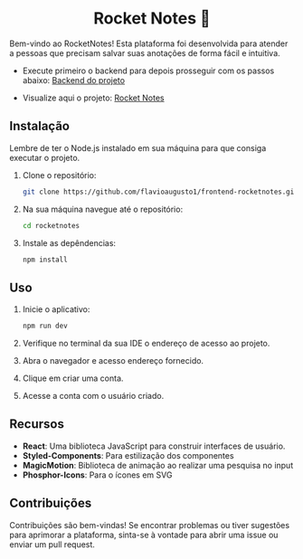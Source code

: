 <p align="center">
  <h1 align="center">Rocket Notes 📝</h1>
</p>

Bem-vindo ao RocketNotes! Esta plataforma foi desenvolvida para atender a pessoas que precisam salvar suas anotações de forma fácil e intuitiva.

- Execute primeiro o backend para depois prosseguir com os passos abaixo:
[Backend do projeto](https://github.com/flavioaugusto1/backend-rocketnotes)

- Visualize aqui o projeto:
[Rocket Notes](https://roocketnotes.netlify.app/)

## Instalação

Lembre de ter o Node.js instalado em sua máquina para que consiga executar o projeto.

1. Clone o repositório:

   ```bash
   git clone https://github.com/flavioaugusto1/frontend-rocketnotes.git

2. Na sua máquina navegue até o repositório:

   ```bash
   cd rocketnotes

3. Instale as depêndencias:

   ```bash
   npm install

## Uso
1. Inicie o aplicativo:

   ```bash
   npm run dev

2. Verifique no terminal da sua IDE o endereço de acesso ao projeto.
3. Abra o navegador e acesso endereço fornecido.
4. Clique em criar uma conta.
5. Acesse a conta com o usuário criado.

## Recursos

- **React**: Uma biblioteca JavaScript para construir interfaces de usuário.
- **Styled-Components**: Para estilização dos componentes
- **MagicMotion**: Biblioteca de animação ao realizar uma pesquisa no input
- **Phosphor-Icons**: Para o ícones em SVG

## Contribuições
Contribuições são bem-vindas! Se encontrar problemas ou tiver sugestões para aprimorar a plataforma, sinta-se à vontade para abrir uma issue ou enviar um pull request.
